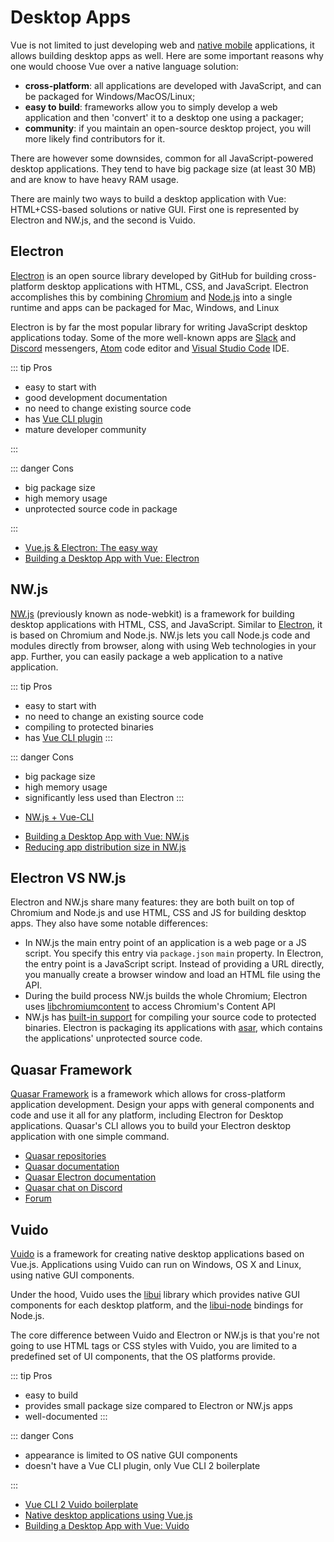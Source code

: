 # Desktop Apps

Vue is not limited to just developing web and [native mobile](./mobile-apps.md) applications, it allows building desktop apps as well. Here are some important reasons why one would choose Vue over a native language solution:

- **cross-platform**: all applications are developed with JavaScript, and can be packaged for Windows/MacOS/Linux;
- **easy to build**: frameworks allow you to simply develop a web application and then 'convert' it to a desktop one using a packager;
- **community**: if you maintain an open-source desktop project, you will more likely find contributors for it.

There are however some downsides, common for all JavaScript-powered desktop applications. They tend to have big package size (at least 30 MB) and are know to have heavy RAM usage.

There are mainly two ways to build a desktop application with Vue: HTML+CSS-based solutions or native GUI. First one is represented by Electron and NW.js, and the second is Vuido.

## Electron

[Electron](https://electronjs.org/) is an open source library developed by GitHub for building cross-platform desktop applications with HTML, CSS, and JavaScript. Electron accomplishes this by combining [Chromium](http://www.chromium.org/) and [Node.js](https://nodejs.org/en/) into a single runtime and apps can be packaged for Mac, Windows, and Linux

Electron is by far the most popular library for writing JavaScript desktop applications today. Some of the more well-known apps are [Slack](https://slack.com/) and [Discord](https://discordapp.com/) messengers, [Atom](https://atom.io/) code editor and [Visual Studio Code](https://code.visualstudio.com/) IDE.

::: tip Pros

- easy to start with
- good development documentation
- no need to change existing source code
- has [Vue CLI plugin](https://github.com/nklayman/vue-cli-plugin-electron-builder)
- mature developer community

:::

::: danger Cons

- big package size
- high memory usage
- unprotected source code in package

:::

<useful-links>
<useful-links-section title="Tutorials">

- [Vue.js & Electron: The easy way](https://medium.com/@mikeal/vue-js-electron-the-easy-way-adc3ca09234a)
- [Building a Desktop App with Vue: Electron](https://dev.to/vuevixens/building-a-desktop-app-with-vue-electron-3pl)

</useful-links-section>
</useful-links>

## NW.js

[NW.js](https://nwjs.io/) (previously known as node-webkit) is a framework for building desktop applications with HTML, CSS, and JavaScript. Similar to [Electron](#electron), it is based on Chromium and Node.js. NW.js lets you call Node.js code and modules directly from browser, along with using Web technologies in your app. Further, you can easily package a web application to a native application.

::: tip Pros

- easy to start with
- no need to change an existing source code
- compiling to protected binaries
- has [Vue CLI plugin](https://github.com/NataliaTepluhina/vue-cli-plugin-nwjs)
:::

::: danger Cons

- big package size
- high memory usage
- significantly less used than Electron
:::

<useful-links>
<useful-links-section title="Boilerplate">

- [NW.js + Vue-CLI](https://github.com/nwutils/nw-vue-cli-example)

</useful-links-section>
<useful-links-section title="Tutorials">

- [Building a Desktop App with Vue: NW.js](https://dev.to/vuevixens/building-a-desktop-app-with-vue-nwjs-1f9e)
- [Reducing app distribution size in NW.js](https://dev.to/thejaredwilcurt/reducing-app-distribution-size-in-nwjs-3d5f)

</useful-links-section>
</useful-links>

## Electron VS NW.js

Electron and NW.js share many features: they are both built on top of Chromium and Node.js and use HTML, CSS and JS for building desktop apps. They also have some notable differences:

- In NW.js the main entry point of an application is a web page or a JS script. You specify this entry via `package.json` `main` property. In Electron, the entry point is a JavaScript script. Instead of providing a URL directly, you manually create a browser window and load an HTML file using the API.
- During the build process NW.js builds the whole Chromium; Electron uses [libchromiumcontent](https://github.com/electron/libchromiumcontent) to access Chromium's Content API
- NW.js has [built-in support](http://docs.nwjs.io/en/latest/For%20Users/Advanced/Protect%20JavaScript%20Source%20Code/) for compiling your source code to protected binaries. Electron is packaging its applications with [asar](https://github.com/electron/asar), which contains the applications' unprotected source code.

## Quasar Framework

[Quasar Framework](https://quasar.dev) is a framework which allows for cross-platform application development. Design your apps with general components and code and use it all for any platform, including Electron for Desktop applications. Quasar's CLI allows you to build your Electron desktop application with one simple command. 

<useful-links>
<useful-links-section title="Official">

* [Quasar repositories](https://github.com/quasarframework) 
* [Quasar documentation](https://quasar.dev)
* [Quasar Electron documentation](https://quasar.dev/quasar-cli/developing-electron-apps/introduction)
* [Quasar chat on Discord](https://chat.quasar.dev)
* [Forum](https://forum.quasar.dev)

</useful-links-section>
</useful-links>

## Vuido

[Vuido](https://vuido.mimec.org/) is a framework for creating native desktop applications based on Vue.js. Applications using Vuido can run on Windows, OS X and Linux, using native GUI components.

Under the hood, Vuido uses the [libui](https://github.com/andlabs/libui) library which provides native GUI components for each desktop platform, and the [libui-node](https://github.com/parro-it/libui-node) bindings for Node.js.

The core difference between Vuido and Electron or NW.js is that you're not going to use HTML tags or CSS styles with Vuido, you are limited to a predefined set of UI components, that the OS platforms provide.

::: tip Pros

- easy to build
- provides small package size compared to Electron or NW.js apps
- well-documented
:::

::: danger Cons

- appearance is limited to OS native GUI components
- doesn't have a Vue CLI plugin, only Vue CLI 2 boilerplate

:::

<useful-links>
<useful-links-section title="Tutorials">

- [Vue CLI 2 Vuido boilerplate](https://github.com/mimecorg/vuido-webpack-template)
- [Native desktop applications using Vue.js](https://codeburst.io/native-desktop-applications-using-vue-js-964e841e3c1d)
- [Building a Desktop App with Vue: Vuido](https://dev.to/vuevixens/building-a-desktop-app-with-vue-vuido-490n)

</useful-links-section>
</useful-links>
